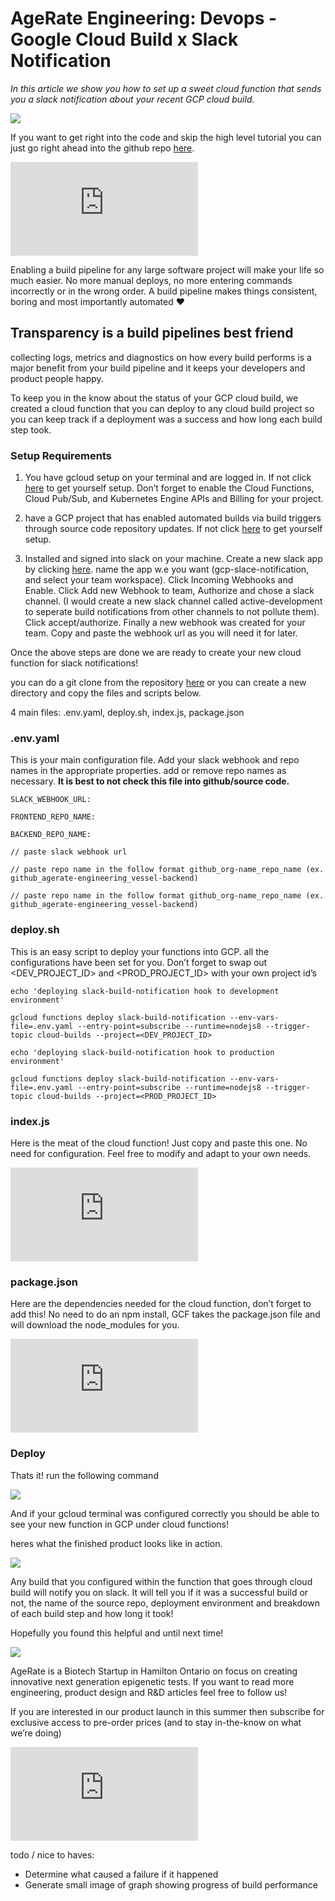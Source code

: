 
# AgeRate Engineering: Devops -Google Cloud Build x Slack Notification



*In this article we show you how to set up a sweet cloud function that sends you a slack notification about your recent GCP cloud build.*

![](https://cdn-images-1.medium.com/max/2068/1*ssrDVEXszc6cBGjhiVoOGw.png)

If you want to get right into the code and skip the high level tutorial you can just go right ahead into the github repo [here](https://github.com/agerate-engineering/gcp-slack-notification.git).

<iframe src="https://medium.com/media/7a6bf3d7dcab2127026d237ce4945433" frameborder=0></iframe>

Enabling a build pipeline for any large software project will make your life so much easier. No more manual deploys, no more entering commands incorrectly or in the wrong order. A build pipeline makes things consistent, boring and most importantly automated ❤

## Transparency is a build pipelines best friend

collecting logs, metrics and diagnostics on how every build performs is a major benefit from your build pipeline and it keeps your developers and product people happy.

To keep you in the know about the status of your GCP cloud build, we created a cloud function that you can deploy to any cloud build project so you can keep track if a deployment was a success and how long each build step took.

### Setup Requirements

1. You have gcloud setup on your terminal and are logged in. If not click [here](https://cloud.google.com/sdk/docs/) to get yourself setup. Don’t forget to enable the Cloud Functions, Cloud Pub/Sub, and Kubernetes Engine APIs and Billing for your project.

1. have a GCP project that has enabled automated builds via build triggers through source code repository updates. If not click [here](https://cloud.google.com/cloud-build/docs/running-builds/automate-builds) to get yourself setup.

1. Installed and signed into slack on your machine. Create a new slack app by clicking [here](https://api.slack.com/apps?new_app=1). name the app w.e you want (gcp-slace-notification, and select your team workspace). Click Incoming Webhooks and Enable. Click Add new Webhook to team, Authorize and chose a slack channel. (I would create a new slack channel called active-development to seperate build notifications from other channels to not pollute them). Click accept/authorize. Finally a new webhook was created for your team. Copy and paste the webhook url as you will need it for later.

Once the above steps are done we are ready to create your new cloud function for slack notifications!

you can do a git clone from the repository [here](https://github.com/agerate-engineering/gcp-slack-notification.git) or you can create a new directory and copy the files and scripts below.

4 main files: .env.yaml, deploy.sh, index.js, package.json

### .env.yaml

This is your main configuration file. Add your slack webhook and repo names in the appropriate properties. add or remove repo names as necessary. **It is best to not check this file into github/source code.**

    SLACK_WEBHOOK_URL: 

    FRONTEND_REPO_NAME:

    BACKEND_REPO_NAME:

    // paste slack webhook url

    // paste repo name in the follow format github_org-name_repo_name (ex. github_agerate-engineering_vessel-backend)

    // paste repo name in the follow format github_org-name_repo_name (ex. github_agerate-engineering_vessel-backend)

### deploy.sh

This is an easy script to deploy your functions into GCP. all the configurations have been set for you. Don’t forget to swap out <DEV_PROJECT_ID> and <PROD_PROJECT_ID> with your own project id’s

    echo 'deploying slack-build-notification hook to development environment' 

    gcloud functions deploy slack-build-notification --env-vars-file=.env.yaml --entry-point=subscribe --runtime=nodejs8 --trigger-topic cloud-builds --project=<DEV_PROJECT_ID> 

    echo 'deploying slack-build-notification hook to production environment'

    gcloud functions deploy slack-build-notification --env-vars-file=.env.yaml --entry-point=subscribe --runtime=nodejs8 --trigger-topic cloud-builds --project=<PROD_PROJECT_ID>

### index.js

Here is the meat of the cloud function! Just copy and paste this one. No need for configuration. Feel free to modify and adapt to your own needs.

<iframe src="https://medium.com/media/8fa1429a840de3d05e141edeacdd0213" frameborder=0></iframe>

### package.json

Here are the dependencies needed for the cloud function, don’t forget to add this! No need to do an npm install, GCF takes the package.json file and will download the node_modules for you.

<iframe src="https://medium.com/media/fd972ffa4fc3d7baf7b392442b2f4874" frameborder=0></iframe>

### Deploy

Thats it! run the following command

![](https://cdn-images-1.medium.com/max/2148/1*HuEBumG3jNrga5dya9B6WQ.png)

And if your gcloud terminal was configured correctly you should be able to see your new function in GCP under cloud functions!

heres what the finished product looks like in action.

![](https://cdn-images-1.medium.com/max/2752/1*rpCtUWoihcq2kNurfQ9lFA.png)

Any build that you configured within the function that goes through cloud build will notify you on slack. It will tell you if it was a successful build or not, the name of the source repo, deployment environment and breakdown of each build step and how long it took!

Hopefully you found this helpful and until next time!

![](https://cdn-images-1.medium.com/max/2000/1*6BJ5slUGJm0tLI_rCBGA2w.png)

AgeRate is a Biotech Startup in Hamilton Ontario on focus on creating innovative next generation epigenetic tests. If you want to read more engineering, product design and R&D articles feel free to follow us!

If you are interested in our product launch in this summer then subscribe for exclusive access to pre-order prices (and to stay in-the-know on what we’re doing)

<iframe src="https://medium.com/media/528efcd5e7615a9e3818739f705c85fb" frameborder=0></iframe>


todo / nice to haves:
  - Determine what caused a failure if it happened
  - Generate small image of graph showing progress of build performance
